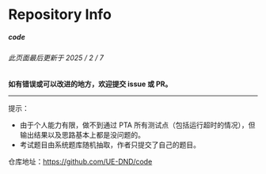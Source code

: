 # Repository Info

##### *code*
###### 此页面最后更新于 2025 / 2 / 7
**如有错误或可以改进的地方，欢迎提交 issue 或 PR。**

---

提示：
* 由于个人能力有限，做不到通过 PTA 所有测试点（包括运行超时的情况），但输出结果以及思路基本上都是没问题的。  
* 考试题目由系统题库随机抽取，作者只提交了自己的题目。

仓库地址：https://github.com/UE-DND/code
